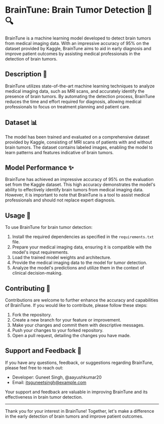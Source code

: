 # BrainTune: Brain Tumor Detection 🧠🔍

BrainTune is a machine learning model developed to detect brain tumors from medical imaging data. With an impressive accuracy of 95% on the dataset provided by Kaggle, BrainTune aims to aid in early diagnosis and improve patient outcomes by assisting medical professionals in the detection of brain tumors.

## Description 📝

BrainTune utilizes state-of-the-art machine learning techniques to analyze medical imaging data, such as MRI scans, and accurately identify the presence of brain tumors. By automating the detection process, BrainTune reduces the time and effort required for diagnosis, allowing medical professionals to focus on treatment planning and patient care.

## Dataset 📊

The model has been trained and evaluated on a comprehensive dataset provided by Kaggle, consisting of MRI scans of patients with and without brain tumors. The dataset contains labeled images, enabling the model to learn patterns and features indicative of brain tumors.

## Model Performance ✨

BrainTune has achieved an impressive accuracy of 95% on the evaluation set from the Kaggle dataset. This high accuracy demonstrates the model's ability to effectively identify brain tumors from medical imaging data. However, it is important to note that BrainTune is a tool to assist medical professionals and should not replace expert diagnosis.

## Usage 🚀

To use BrainTune for brain tumor detection:

1. Install the required dependencies as specified in the `requirements.txt` file.
2. Prepare your medical imaging data, ensuring it is compatible with the model's input requirements.
3. Load the trained model weights and architecture.
4. Provide the medical imaging data to the model for tumor detection.
5. Analyze the model's predictions and utilize them in the context of clinical decision-making.

## Contributing 🤝

Contributions are welcome to further enhance the accuracy and capabilities of BrainTune. If you would like to contribute, please follow these steps:

1. Fork the repository.
2. Create a new branch for your feature or improvement.
3. Make your changes and commit them with descriptive messages.
4. Push your changes to your forked repository.
5. Open a pull request, detailing the changes you have made.

## Support and Feedback 📧

If you have any questions, feedback, or suggestions regarding BrainTune, please feel free to reach out:

- Developer: Guneet Singh, @aayushkumar20
- Email: itsguneetsingh@example.com

Your support and feedback are valuable in improving BrainTune and its effectiveness in brain tumor detection.

---

Thank you for your interest in BrainTune! Together, let's make a difference in the early detection of brain tumors and improve patient outcomes.
